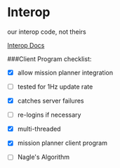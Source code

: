 # Interop
our interop code, not theirs

[Interop Docs](https://auvsi-suas-competition-interoperability-system.readthedocs.org/en/latest/integration/hints.html)

###Client Program checklist:

- [X] allow mission planner integration

- [ ] tested for 1Hz update rate

- [X] catches server failures

- [ ] re-logins if necessary

- [X] multi-threaded

- [X] mission planner client program

- [ ] Nagle's Algorithm
